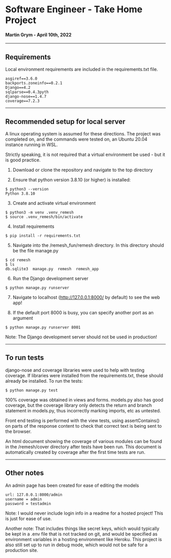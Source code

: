 # Software Engineer - Take Home Project
#### Martin Grym - April 10th, 2022
---

## Requirements
Local environment requirements are included in the requirements.txt file. 
```
asgiref==3.6.0
backports.zoneinfo==0.2.1
Django==4.2
sqlparse==0.4.3pyth
django-nose==1.4.7
coverage==7.2.3
```
---
## Recommended setup for local server
 A linux operating system is assumed for these directions. The project was completed on, and the commands were tested on, an Ubuntu 20.04 instance running in WSL. 

Strictly speaking, it is not required that a virtual environment be used - but it is good practice.

1. Download or clone the repository and navigate to the top directory

2. Ensure that python version 3.8.10 (or higher) is installed: 
```
$ python3 --version
Python 3.8.10
```
3. Create and activate virtual environment 
```
$ python3 -m venv .venv_remesh
$ source .venv_remesh/bin/activate
```
4. Install requirements
```
$ pip install -r requirements.txt
```
5. Navigate into the /remesh_fun/remesh directory. In this directory should be the file manage.py
```
$ cd remesh
$ ls
db.sqlite3  manage.py  remesh  remesh_app
```
6. Run the Django development server
```
$ python manage.py runserver
```
7. Navigate to localhost (http://127.0.0.1:8000/ by default) to see the web app!

8. If the default port 8000 is busy, you can specify another port as an argument
```
$ python manage.py runserver 8001
```

Note: The Django development server should not be used in production!

---

## To run tests
django-nose and coverage libraries were used to help with testing coverage. If libraries were installed from the requirements.txt, these should already be installed. To run the tests:
```
$ python manage.py test
```
100% coverage was obtained in views and forms. models.py also has good coverage, but the coverage library only detects the return and branch statement in models.py, thus incorrectly marking imports, etc as untested. 

Front end testing is performed with the view tests, using assertContains() on parts of the response content to check that correct text is being sent to the browser.

An html document showing the coverage of various modules can be found in the /remesh/cover directory after tests have been run.
This document is automatically created by coverage after the first time tests are run.

---

## Other notes
An admin page has been created for ease of editing the models

```
url: 127.0.0.1:8000/admin
username = admin
password = testadmin
```
Note: I would never include login info in a readme for a hosted project! This is just for ease of use.

Another note: That includes things like secret keys, which would typically be kept in a .env file that is not tracked on git, and would be specified as environment variables in a hosting environment like Heroku. This project is also still set up to run in debug mode, which would not be safe for a production site.


